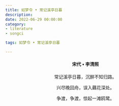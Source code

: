 ```yaml
---
title: 如梦令 • 常记溪亭日暮
description:
date: 2022-06-29 00:00:00
category:
- literature
- songci

tags: 如梦令 • 常记溪亭日暮

---
```


<div id="poem-author">
    宋代 • 李清照
</div>
<div id="poem-body">
<p class="poem-paragraph">常记溪亭日暮，沉醉不知归路。</p>
<p class="poem-paragraph">兴尽晚回舟，误入藕花深处。</p>
<p class="poem-paragraph">争渡，争渡，惊起一滩鸥鹭。</p>

</div>

<style>

#poem-author {
    width: 100%;
    text-align: center;
    margin: 20px 0;
    font-weight: bold;
}
#poem-body {
    width: 100%;
    text-align: center;
}
.poem-paragraph {
    font-family: "仿宋"
}

</style>
